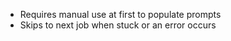 - Requires manual use at first to populate prompts
- Skips to next job when stuck or an error occurs
